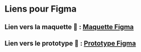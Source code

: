# Liens pour Figma

## Lien vers la maquette 🎨 : [Maquette Figma]((https://www.figma.com/file/HwYjfwuI5FwFzoX3pdWKAp/Controle-CNIL-Maquette?type=design&node-id=0%3A1&mode=design&t=XXoH2vE4THUThp4f-1)https://www.figma.com/file/HwYjfwuI5FwFzoX3pdWKAp/Controle-CNIL-Maquette?type=design&node-id=0%3A1&mode=design&t=XXoH2vE4THUThp4f-1)

## Lien vers le prototype 🤖 : [Prototype Figma](https://www.figma.com/proto/HwYjfwuI5FwFzoX3pdWKAp/Controle-CNIL-Maquette?type=design&node-id=6-62&t=uMpRCc70PlGVvgCE-1&scaling=min-zoom&page-id=0%3A1&mode=design)

